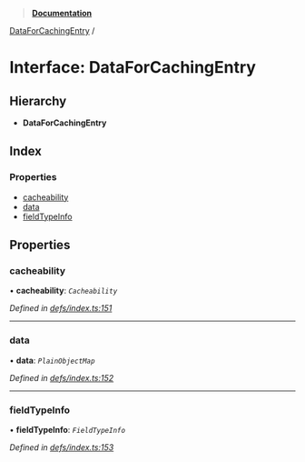> **[Documentation](../README.md)**

[DataForCachingEntry](dataforcachingentry.md) /

# Interface: DataForCachingEntry

## Hierarchy

* **DataForCachingEntry**

## Index

### Properties

* [cacheability](dataforcachingentry.md#cacheability)
* [data](dataforcachingentry.md#data)
* [fieldTypeInfo](dataforcachingentry.md#fieldtypeinfo)

## Properties

###  cacheability

• **cacheability**: *`Cacheability`*

*Defined in [defs/index.ts:151](https://github.com/badbatch/graphql-box/blob/43ddea2/packages/cache-manager/src/defs/index.ts#L151)*

___

###  data

• **data**: *`PlainObjectMap`*

*Defined in [defs/index.ts:152](https://github.com/badbatch/graphql-box/blob/43ddea2/packages/cache-manager/src/defs/index.ts#L152)*

___

###  fieldTypeInfo

• **fieldTypeInfo**: *`FieldTypeInfo`*

*Defined in [defs/index.ts:153](https://github.com/badbatch/graphql-box/blob/43ddea2/packages/cache-manager/src/defs/index.ts#L153)*